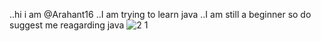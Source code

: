..hi i am @Arahant16
..I am trying to learn java 
..I am still a beginner so do suggest me reagarding java
![2 1](https://user-images.githubusercontent.com/82924003/115495716-e61de100-a285-11eb-937a-913bbcdc6359.png)
